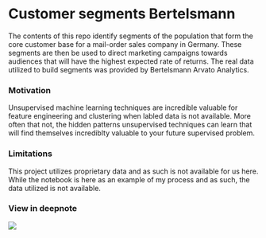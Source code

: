 # Customer segments Bertelsmann
The contents of this repo identify segments of the population that form the core customer base for a mail-order sales company in Germany. These segments are then be used to direct marketing campaigns towards audiences that will have the highest expected rate of returns. The real data utilized to build segments was provided by Bertelsmann Arvato Analytics.

### Motivation
Unsupervised machine learning techniques are incredible valuable for feature engineering and clustering when labled data is not available. More often that not, the hidden patterns unsupervised techniques can learn that will find themselves incrediblty valuable to your future supervised problem.

### Limitations
This project utilizes proprietary data and as such is not available for us here. While the notebook is here as an example of my process and as such, the data utilized is not available. 

### View in deepnote
<a href="https://deepnote.com/@justin-houghton-190b/customer-segments-bertelsmann-7NCN1CA3T_-TubaQ8cL1LQ"> <img src="https://beta.deepnote.com/buttons/launch-in-deepnote.svg"> </a>
